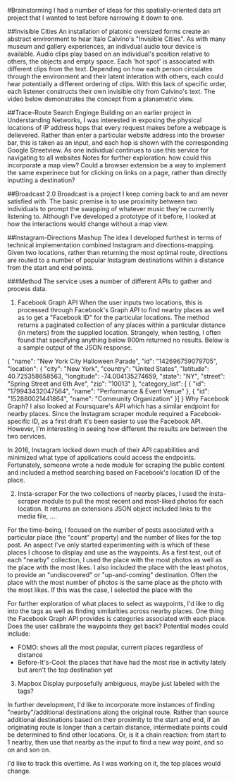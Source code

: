 #Brainstorming
I had a number of ideas for this spatially-oriented data art project that I wanted to test before narrowing it down to one. 

##Invisible Cities
An installation of platonic oversized forms create an abstract environment to hear Italo Calvino's "Invisible Cities". As with many museum and gallery experiences, an indivdual audio tour device is available. Audio clips play based on an individual's position relative to others, the objects and empty space. Each 'hot spot' is associated with different clips from the text. Depending on how each person circulates through the environment and their latent interation with others, each could hear potentially a different ordering of clips. With this lack of specific order, each listener constructs their own invisible city from Calvino's text. The video below demonstrates the concept from a planametric view.

##Trace-Route Search Enginge
Building on an earlier project in Understanding Networks, I was interested in exposing the physical locations of IP address hops that every request makes before a webpage is delievered. Rather than enter a particular website address into the browser bar, this is taken as an input, and each hop is shown with the corresponding Google Streetview. As one individual continues to use this service for navigating to all websites
Notes for further exploration: how could this incorporate a map view? Could a browser extension be a way to implement the same experinece but for clicking on links on a page, rather than directly inputting a destination?

##Broadcast 2.0
Broadcast is a project I keep coming back to and am never satisfied with. The basic premise is to use proximity between two individuals to prompt the swapping of whatever music they're currently listening to. Although I've developed a prototype of it before, I looked at how the interactions would change without a map view. 

##Instagram-Directions Mashup
The idea I developed furthest in terms of technical implementation combined Instagram and directions-mapping. Given two locations, rather than returning the most optimal route, directions are routed to a number of popular Instagram destinations within a distance from the start and end points. 

###Method
The service uses a number of different APIs to gather and process data. 
1. Facebook Graph API
When the user inputs two locations, this is processed through Facebook's Graph API to find nearby places as well as to get a "Facebook ID" for the particular locations. The method returns a paginated collection of any places within a particular distance (in meters) from the supplied location. 
Strangely, when testing, I often found that specifying anything below 900m returned no results. Below is a sample output of the JSON response.

{
    "name": "New York City Halloween Parade",
    "id": "142696759079705",
    "location":
    {
        "city": "New York",
        "country": "United States",
        "latitude": 40.725358658563,
        "longitude": -74.004135274659,
        "state": "NY",
        "street": "Spring Street and 6th Ave",
        "zip": "10013"
    },
    "category_list": [
    {
        "id": "179943432047564",
        "name": "Performance & Event Venue"
    },
    {
        "id": "152880021441864",
        "name": "Community Organization"
    }]
}
Why Facebook Graph? I also looked at Foursquare's API which has a similar endpoint for nearby places. Since the Instagram scraper module required a Facebook-specific ID, as a first draft it's been easier to use the Facebook API. However, I'm interesting in seeing how different the results are between the two services.

In 2016, Instagram locked down much of their API capabilities and minimized what type of applications could access the endpoints. Fortunately, someone wrote a node module for scraping the public content and included a method searching based on Facebook's location ID of the place.

2. Insta-scraper
For the two collections of nearby places, I used the insta-scraper module to pull the most recent and most-liked photos for each location. It returns an extensions JSON object included links to the media file, ....

For the time-being, I focused on the number of posts associated with a particular place (the "count" property) and the number of likes for the top post. An aspect I've only started experimenting with is which of these places I choose to display and use as the waypoints. As a first test, out of each "nearby" collection, I used the place with the most photos as well as the place with the most likes. I also included the place with the least photos, to provide an "undiscovered" or "up-and-coming" destination. Often the place with the most number of photos is the same place as the photo with the most likes. If this was the case, I selected the place with the 

For further exploration of what places to select as waypoints, I'd like to dig into the tags as well as finding similarities across nearby places. One thing the Facebook Graph API provides is categories associated with each place. Does the user calibrate the waypoints they get back? Potential modes could include:
- FOMO: shows all the most popular, current places regardless of distance
- Before-It's-Cool: the places that have had the most rise in activity lately but aren't the top destination yet

3. Mapbox Display
purposefully ambiguous, maybe just labeled with the tags?

In further development, I'd like to incorporate more instances of finding "nearby"/additional destinations along the original route. Rather than source additional destinations based on their proximity to the start and end, if an originating route is longer than a certain distance, intermediate points could be determined to find other locations. Or, is it a chain reaction: from start to 1 nearby, then use that nearby as the input to find a new way point, and so on and son on.

I'd like to track this overtime. As I was working on it, the top places would change.